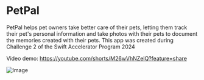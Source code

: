 # PetPal

PetPal helps pet owners take better care of their pets, letting them track their pet's personal information and take photos with their pets to document the memories created with their pets. This app was created during Challenge 2 of the Swift Accelerator Program 2024

Video demo: https://youtube.com/shorts/M26wVhNZelQ?feature=share

![Image](https://github.com/user-attachments/assets/db71d6af-1ca2-4c6e-af56-8858b62e99e2)
